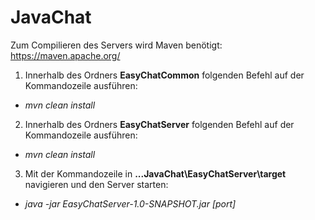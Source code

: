 # JavaChat

Zum Compilieren des Servers wird Maven benötigt: https://maven.apache.org/

1. Innerhalb des Ordners __EasyChatCommon__ folgenden Befehl auf der Kommandozeile ausführen: 
  * _mvn clean install_
2. Innerhalb des Ordners __EasyChatServer__ folgenden Befehl auf der Kommandozeile ausführen: 
  * _mvn clean install_
3. Mit der Kommandozeile in __...JavaChat\EasyChatServer\target__ navigieren und den Server starten:
  * _java -jar EasyChatServer-1.0-SNAPSHOT.jar [port]_
